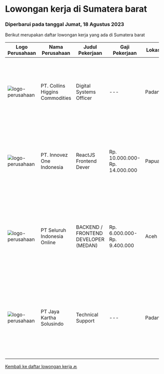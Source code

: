 
  # Lowongan kerja di Sumatera barat

  ### Diperbarui pada tanggal Jumat, 18 Agustus 2023

  Berikut merupakan daftar lowongan kerja yang ada di Sumatera barat

  |Logo Perusahaan | Nama Perusahaan | Judul Pekerjaan | Gaji Pekerjaan | Lokasi | Deskripsi | Tanggal diunggah | Pranala |
  | -------------- | --------------- | --------------- | --------- | --------- | -------------- | ------- | ----------- |
  |![logo-perusahaan](https://image-service-cdn.seek.com.au/66e18ad66ae25e05cfb76a4ca8df44d1941fdd39/ee4dce1061f3f616224767ad58cb2fc751b8d2dc)|PT. Collins Higgins Commodities|Digital Systems Officer|---|Padang|PT. Collins Higgins Commodities has designed, built and implemented a digital system that supports their field operations sourcing agricultural...|Rabu, 09 Agustus 2023|https://www.jobstreet.co.id/id/job/digital-systems-officer-4432916?token=0~ac006617-da52-480c-8c1b-0cc00cb29a64&sectionRank=1&jobId=jobstreet-id-job-4432916|
|![logo-perusahaan](https://image-service-cdn.seek.com.au/5ac1ce894c015b4831ba1d1458ad5a1b4e630a93/ee4dce1061f3f616224767ad58cb2fc751b8d2dc)|PT. Innovez One Indonesia|ReactJS Frontend Dever|Rp. 10.000.000-Rp. 14.000.000|Papua|Innovez One is a tech innovator in the maritime sector, transforming maritime sector through digitalisation and AI powered solutions in solving...|Selasa, 08 Agustus 2023|https://www.jobstreet.co.id/id/job/reactjs-frontend-dever-4431326?token=0~ac006617-da52-480c-8c1b-0cc00cb29a64&sectionRank=2&jobId=jobstreet-id-job-4431326|
|![logo-perusahaan](https://image-service-cdn.seek.com.au/c768f0670f8f8212da7de609b6af9d0b2e5134cc/ee4dce1061f3f616224767ad58cb2fc751b8d2dc)|PT Seluruh Indonesia Online|BACKEND / FRONTEND DEVELOPER (MEDAN)|Rp. 6.000.000-Rp. 9.400.000|Aceh|Memiliki pengalaman leadership sebagai Manager sebelumnya.Back End Engineer1. Memiliki pengalaman dalam membangun RESTful APIs2. Menguasai bahasa...|Sabtu, 05 Agustus 2023|https://www.jobstreet.co.id/id/job/backend-frontend-developer-medan-4428232?token=0~ac006617-da52-480c-8c1b-0cc00cb29a64&sectionRank=3&jobId=jobstreet-id-job-4428232|
|![logo-perusahaan](https://image-service-cdn.seek.com.au/295a790b1e507a7e7e1ece863a9cbc400be15412/ee4dce1061f3f616224767ad58cb2fc751b8d2dc)|PT Jaya Kartha Solusindo|Technical Support|---|Padang|Jobdesk: Instalasi jaringan Konfigurasi jaringan Pemeliharaan jaringan Troubleshooting Keamanan jaringan Pemulihan bencana untuk jaringan Upgrade...|Selasa, 25 Juli 2023|https://www.jobstreet.co.id/id/job/technical-support-1036510643?token=0~ac006617-da52-480c-8c1b-0cc00cb29a64&sectionRank=4&jobId=jobstreet-id-job-1036510643|


  [Kembali ke daftar lowongan kerja 🔙](../README.md#daftar-lowongan-kerja)
  